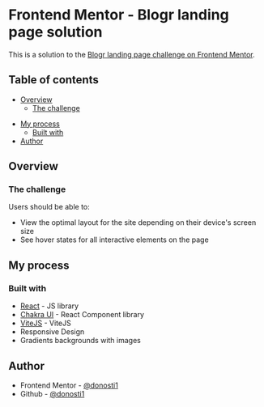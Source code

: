 # Frontend Mentor - Blogr landing page solution

This is a solution to the [Blogr landing page challenge on Frontend Mentor](https://www.frontendmentor.io/challenges/blogr-landing-page-EX2RLAApP).

## Table of contents

- [Overview](#overview)
  - [The challenge](#the-challenge)
<!--   - [Screenshot](#screenshot)
  - [Links](#links) -->
- [My process](#my-process)
  - [Built with](#built-with)
- [Author](#author)



## Overview

### The challenge

Users should be able to:

- View the optimal layout for the site depending on their device's screen size
- See hover states for all interactive elements on the page

<!-- ### Screenshot

![](./screenshot.jpg)

### Links

- Solution URL: [https://github.com/donosti1/fm-blogr-landing-page](https://github.com/donosti1/fm-blogr-landing-page)
- Live Site URL: [https://fm-blogr-landing-page-donosti1.vercel.app/](https://fm-blogr-landing-page-donosti1.vercel.app/)
 -->
## My process

### Built with

- [React](https://reactjs.org/) - JS library
- [Chakra UI](https://chakra-ui.com/) - React Component library
- [ViteJS](https://vitejs.dev/) - ViteJS
- Responsive Design
- Gradients backgrounds with images

## Author

- Frontend Mentor - [@donosti1](https://www.frontendmentor.io/profile/donosti1)
- Github - [@donosti1](https://github.com/donosti1)